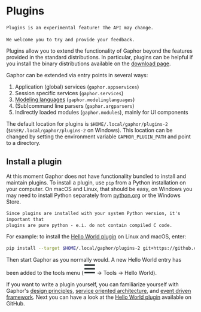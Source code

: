 # Plugins

```{important}
Plugins is an experimental feature! The API may change.

We welcome you to try and provide your feedback.
```

Plugins allow you to extend the functionality of Gaphor beyond the features provided in the standard distributions.
In particular, plugins can be helpful if you install the binary distributions available on the [download page](https://gaphor.org/download/).

Gaphor can be extended via entry points in several ways:

1. Application (global) services (`gaphor.appservices`)
2. Session specific services (`gaphor.services`)
3. [Modeling languages](modeling_language) (`gaphor.modelinglanguages`)
4. (Sub)command line parsers (`gaphor.argparsers`)
5. Indirectly loaded modules (`gaphor.modules`), mainly for UI components


The default location for plugins is `$HOME/.local/gaphor/plugins-2` (`$USER/.local/gaphor/plugins-2` on Windows).
This location can be changed by setting the environment variable `GAPHOR_PLUGIN_PATH` and point to a directory.


## Install a plugin

At this moment Gaphor does not have functionality bundled to install and maintain plugins.
To install a plugin, use `pip` from a Python installation on your computer. On macOS and Linux, that should be easy,
on Windows you may need to install Python separately from [python.org](https://python.org) or the Windows Store.

```{important}
Since plugins are installed with your system Python version, it's important that
plugins are pure python - e.i. do not contain compiled C code.
```

For example: to install the [Hello World plugin](https://github.com/gaphor/gaphor_plugin_helloworld) on Linux and macOS, enter:

```bash
pip install --target $HOME/.local/gaphor/plugins-2 git+https://github.com/gaphor/gaphor_plugin_helloworld.git
```

Then start Gaphor as you normally would.
A new Hello World entry has been added to the tools menu (![open menu](images/open-menu-symbolic.svg) → Tools → Hello World).

If you want to write a plugin yourself, you can familiarize yourself with Gaphor's
[design principles](design_principles), [service oriented architecture](service_oriented), and [event driven framework](framework).
Next you can have a look at the [Hello World plugin](https://github.com/gaphor/gaphor_plugin_helloworld) available on GitHub.
